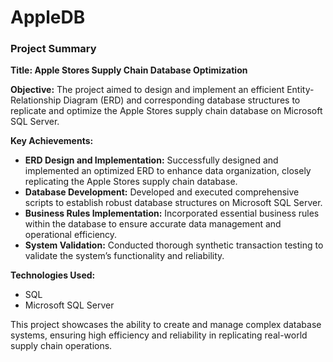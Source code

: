 # AppleDB

### Project Summary

**Title: Apple Stores Supply Chain Database Optimization**

**Objective:**
The project aimed to design and implement an efficient Entity-Relationship Diagram (ERD) and corresponding database structures to replicate and optimize the Apple Stores supply chain database on Microsoft SQL Server.

**Key Achievements:**
- **ERD Design and Implementation:** Successfully designed and implemented an optimized ERD to enhance data organization, closely replicating the Apple Stores supply chain database.
- **Database Development:** Developed and executed comprehensive scripts to establish robust database structures on Microsoft SQL Server.
- **Business Rules Implementation:** Incorporated essential business rules within the database to ensure accurate data management and operational efficiency.
- **System Validation:** Conducted thorough synthetic transaction testing to validate the system’s functionality and reliability.

**Technologies Used:**
- SQL
- Microsoft SQL Server

This project showcases the ability to create and manage complex database systems, ensuring high efficiency and reliability in replicating real-world supply chain operations.